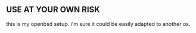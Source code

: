 ## USE AT YOUR OWN RISK

this is my openbsd setup. i'm sure it could be easily adapted to another os.
